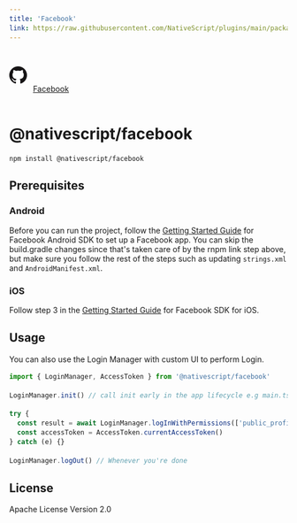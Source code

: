 ```yaml
---
title: 'Facebook'
link: https://raw.githubusercontent.com/NativeScript/plugins/main/packages/facebook/README.md
---
```


<div style="width: 100%; padding: 1.2em 0em">
	<img alt="github logo" src="../assets/images/github/GitHub-Mark-32px.png" style="display: inline; margin: 1em 0.5em 1em 0em">
	<a href="https://github.com/NativeScript/plugins/tree/main/packages/facebook" target="_blank" noopener>Facebook</a>
</div>

# @nativescript/facebook

```cli
npm install @nativescript/facebook
```

## Prerequisites

### Android

Before you can run the project, follow the [Getting Started Guide](https://developers.facebook.com/docs/android/getting-started/) for Facebook Android SDK to set up a Facebook app. You can skip the build.gradle changes since that's taken care of by the rnpm link step above, but make sure you follow the rest of the steps such as updating `strings.xml` and `AndroidManifest.xml`.

### iOS

Follow step 3 in the [Getting Started Guide](https://developers.facebook.com/docs/ios/use-cocoapods) for Facebook SDK for iOS.

## Usage

You can also use the Login Manager with custom UI to perform Login.

```ts
import { LoginManager, AccessToken } from '@nativescript/facebook'

LoginManager.init() // call init early in the app lifecycle e.g main.ts/app.ts

try {
  const result = await LoginManager.logInWithPermissions(['public_profile']) // LoginResult
  const accessToken = AccessToken.currentAccessToken()
} catch (e) {}

LoginManager.logOut() // Whenever you're done
```

## License

Apache License Version 2.0
